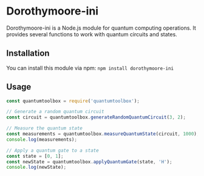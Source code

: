 # Dorothymoore-ini

Dorothymoore-ini is a Node.js module for quantum computing operations. It provides several functions to work with quantum circuits and states.

## Installation

You can install this module via npm: `npm install dorothymoore-ini`

## Usage
```javascript
const quantumtoolbox = require('quantumtoolbox');

// Generate a random quantum circuit
const circuit = quantumtoolbox.generateRandomQuantumCircuit(3, 2);

// Measure the quantum state
const measurements = quantumtoolbox.measureQuantumState(circuit, 1000);
console.log(measurements);

// Apply a quantum gate to a state
const state = [0, 1];
const newState = quantumtoolbox.applyQuantumGate(state, 'H');
console.log(newState);
```

